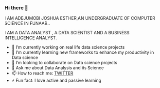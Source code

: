 ### Hi there 👋

I AM ADEJUMOBI JOSHUA ESTHER,AN UNDERGRADUATE OF COMPUTER SCIENCE IN FUNAAB..

I AM A DATA ANALYST , A DATA SCIENTIST AND A BUSINESS INTELLIGENCE ANALYST.

- 🔭 I’m currently working on real life data science projects
- 🌱 I’m currently learning new frameworks to enhance my productivity in Data science
- 👯 I’m looking to collaborate on Data science projects
- 💬 Ask me about Data Analysis and its Science
- 📫 How to reach me: [TWITTER](https://twitter.com/AdejumobiJoshua)
- ⚡ Fun fact: I love active and passive learning
